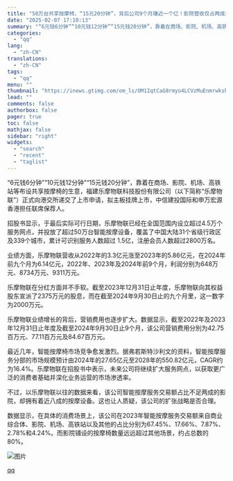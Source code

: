 ```yaml
---
title: "50万台共享按摩椅、“15元20分钟”，背后公司9个月赚近一个亿！影院营收仅占两成却坐拥80%设备引质疑"
date: "2025-02-07 17:10:13"
summary: "“6元钱6分钟”“10元钱12分钟”“15元钱20分钟”，靠着在商场、影院、机场、高铁站等布设共享按..."
categories:
  - "qq"
lang:
  - "zh-CN"
translations:
  - "zh-CN"
tags:
  - "qq"
menu: ""
thumbnail: "https://inews.gtimg.com/om_ls/OM1IqtCaG8rmyo4LCVzMuEnmrwkshQpcSkj906nxtif5oAA_640360/0"
lead: ""
comments: false
authorbox: false
pager: true
toc: false
mathjax: false
sidebar: "right"
widgets:
  - "search"
  - "recent"
  - "taglist"
---
```


“6元钱6分钟”“10元钱12分钟”“15元钱20分钟”，靠着在商场、影院、机场、高铁站等布设共享按摩椅的生意，福建乐摩物联科技股份有限公司（以下简称“乐摩物联”）正式向港交所递交了上市申请，拟主板挂牌上市，中信建投国际和申万宏源香港担任联席保荐人。

招股书显示，于最后实际可行日期，乐摩物联已经在全国范围内设立超过4.5万个服务网点，并投放了超过50万台智能按摩设备，覆盖了中国大陆31个省级行政区及339个城市，累计可识别服务人数超过 1.5亿，注册会员人数超过2800万名。

业绩方面，乐摩物联营收从2022年的3.3亿元涨至2023年的5.86亿元，在2024年前九个月为6.14亿元，2022年、2023年及2024年前9个月，利润分别为648万元、8734万元、9311万元。

乐摩物联在分红方面并不手软。截至2023年12月31日止年度，乐摩物联向其权益股东宣派了2375万元的股息，而在截至2024年9月30日止的九个月里，这一数字为2000万元。

乐摩物联业绩增长的背后，营销费用也逐步扩大。数据显示，截至2022年及2023年12月31日止年度及截至2024年9月30日止9个月，该公司营销费用分別为42.75百万元、77.11百万元及84.67百万元。

最近几年，智能按摩椅市场竞争愈发激烈。据弗若斯特沙利文的资料，智能按摩服务分部的市场规模预计由2024年的27.65亿元至2028年的550.82亿元，CAGR约为16.4%。乐摩物联在招股书中表示，未来公司将继续扩大服务网点，以获取更广泛的消费者基础并深化业务运营的市场渗透率。

不过，以乐摩物联以往的数据来看，该公司智能按摩服务交易额占比不足两成的影院，却拥有着近八成的按摩设备。这也让人质疑，该公司的扩张战略是否合理。

数据显示，在具体的消费场景上，该公司在2023年智能按摩服务交易额来自商业综合体、影院、机场、高铁站以及其他的占比分别为67.45%、17.66%、7.87%、2.78%和4.24%。而影院铺设的按摩椅数量远远超过其他场景，约占总数的80%。

![图片](https://inews.gtimg.com/om_bt/OGoAS6mbvQcoJFqBhHbJGIU-sFyEw9GZHCROphkjuiFPYAA/641)

[qq](https://new.qq.com/rain/a/20250207A06L0100)
